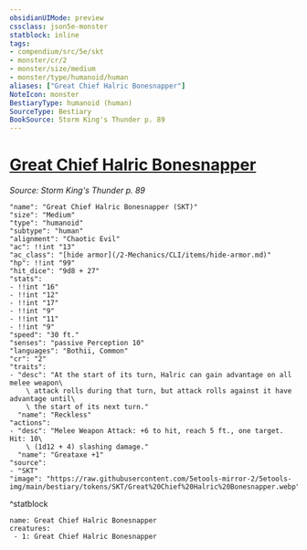 ```yaml
---
obsidianUIMode: preview
cssclass: json5e-monster
statblock: inline
tags:
- compendium/src/5e/skt
- monster/cr/2
- monster/size/medium
- monster/type/humanoid/human
aliases: ["Great Chief Halric Bonesnapper"]
NoteIcon: monster
BestiaryType: humanoid (human)
SourceType: Bestiary
BookSource: Storm King's Thunder p. 89
---
```

# [Great Chief Halric Bonesnapper](2-Mechanics/CLI/bestiary/npc/great-chief-halric-bonesnapper-skt.md)
*Source: Storm King's Thunder p. 89*  

```statblock
"name": "Great Chief Halric Bonesnapper (SKT)"
"size": "Medium"
"type": "humanoid"
"subtype": "human"
"alignment": "Chaotic Evil"
"ac": !!int "13"
"ac_class": "[hide armor](/2-Mechanics/CLI/items/hide-armor.md)"
"hp": !!int "99"
"hit_dice": "9d8 + 27"
"stats":
- !!int "16"
- !!int "12"
- !!int "17"
- !!int "9"
- !!int "11"
- !!int "9"
"speed": "30 ft."
"senses": "passive Perception 10"
"languages": "Bothii, Common"
"cr": "2"
"traits":
- "desc": "At the start of its turn, Halric can gain advantage on all melee weapon\
    \ attack rolls during that turn, but attack rolls against it have advantage until\
    \ the start of its next turn."
  "name": "Reckless"
"actions":
- "desc": "Melee Weapon Attack: +6 to hit, reach 5 ft., one target. Hit: 10\
    \ (1d12 + 4) slashing damage."
  "name": "Greataxe +1"
"source":
- "SKT"
"image": "https://raw.githubusercontent.com/5etools-mirror-2/5etools-img/main/bestiary/tokens/SKT/Great%20Chief%20Halric%20Bonesnapper.webp"
```
^statblock

```encounter-table
name: Great Chief Halric Bonesnapper
creatures:
 - 1: Great Chief Halric Bonesnapper
```